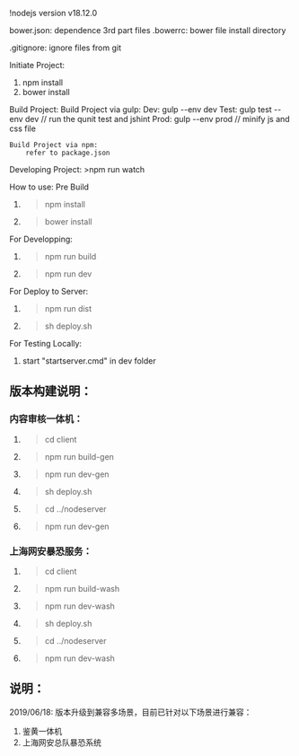 !nodejs version v18.12.0

bower.json: dependence 3rd part files
.bowerrc: bower file install directory

.gitignore: ignore files from git


Initiate Project:
1. npm install
2. bower install

Build Project:
	Build Project via gulp:
		Dev: gulp --env dev
		Test: gulp test --env dev	//	run the qunit test and jshint
		Prod: gulp --env prod	//	minify js and css file

	Build Project via npm:
		refer to package.json

Developing Project:
	>npm run watch

How to use:
Pre Build
1. >npm install
2. >bower install

For Developping:
1. >npm run build
2. >npm run dev

For Deploy to Server:
1. >npm run dist
2. >sh deploy.sh

For Testing Locally:
1. start "startserver.cmd" in dev folder


## 版本构建说明：
### 内容审核一体机：
1. >cd client
2. >npm run build-gen
3. >npm run dev-gen
4. >sh deploy.sh
5. >cd ../nodeserver
6. >npm run dev-gen


### 上海网安暴恐服务：
1. >cd client
2. >npm run build-wash
3. >npm run dev-wash
4. >sh deploy.sh
5. >cd ../nodeserver
6. >npm run dev-wash


## 说明： 
2019/06/18: 版本升级到兼容多场景，目前已针对以下场景进行兼容： 
1. 鉴黄一体机 
2. 上海网安总队暴恐系统 

